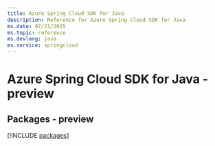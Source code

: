 ```yaml
---
title: Azure Spring Cloud SDK for Java
description: Reference for Azure Spring Cloud SDK for Java
ms.date: 07/21/2025
ms.topic: reference
ms.devlang: java
ms.service: springcloud
---
```

# Azure Spring Cloud SDK for Java - preview
## Packages - preview
[!INCLUDE [packages](spring-cloud-index.md)]
